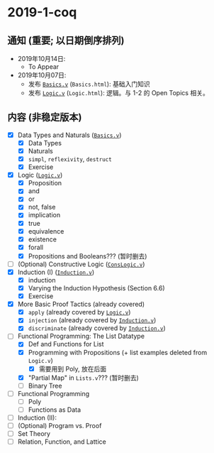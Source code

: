 # 2019-1-coq

## 通知 (重要; 以日期倒序排列)
- 2019年10月14日: 
  - To Appear
- 2019年10月07日: 
  - 发布 [`Basics.v`](https://github.com/hengxin/problem-solving-class-coq/blob/master/2019-1-coq/Basics.v)
	(`Basics.html`): 基础入门知识 
  - 发布 [`Logic.v`](https://github.com/hengxin/problem-solving-class-coq/blob/master/2019-1-coq/Logic.v) 
	(`Logic.html`): 逻辑。与 1-2 的 Open Topics 相关。
 
## 内容 (非稳定版本)
- [x] Data Types and Naturals ([`Basics.v`](https://github.com/hengxin/problem-solving-class-coq/blob/master/2019-1-coq/Basics.v))
  - [x] Data Types
  - [x] Naturals
  - [x] `simpl`, `reflexivity`, `destruct`
  - [x] Exercise
- [x] Logic ([`Logic.v`](https://github.com/hengxin/problem-solving-class-coq/blob/master/2019-1-coq/Logic.v))
  - [x] Proposition
  - [x] and
  - [x] or
  - [x] not, false
  - [x] implication
  - [x] true
  - [x] equivalence
  - [x] existence
  - [x] forall
  - [x] Propositions and Booleans??? (暂时删去)
- [ ] (Optional) Constructive Logic ([`ConsLogic.v`](https://github.com/hengxin/problem-solving-class-coq/blob/master/2019-1-coq/ConsLogic.v))
- [x] Induction (I) ([`Induction.v`](https://github.com/hengxin/problem-solving-class-coq/blob/master/2019-1-coq/Induction.v))
  - [x] induction
  - [x] Varying the Induction Hypothesis (Section 6.6)
  - [x] Exercise
- [x] More Basic Proof Tactics (already covered)
  - [x] `apply` (already covered by [`Logic.v`](https://github.com/hengxin/problem-solving-class-coq/blob/master/2019-1-coq/Logic.v))
  - [x] `injection` (already covered by [`Induction.v`](https://github.com/hengxin/problem-solving-class-coq/blob/master/2019-1-coq/Induction.v))
  - [x] `discriminate` (already covered by [`Induction.v`](https://github.com/hengxin/problem-solving-class-coq/blob/master/2019-1-coq/Induction.v))
- [ ] Functional Programming: The List Datatype
  - [x] Def and Functions for List
  - [x] Programming with Propositions (+ list examples deleted from `Logic.v`)
    - [x] 需要用到 Poly, 放在后面
  - [x] "Partial Map" in `Lists.v`??? (暂时删去)
  - [ ] Binary Tree
- [ ] Functional Programming
  - [ ] Poly
  - [ ] Functions as Data
- [ ] Induction (II): 
- [ ] (Optional) Program vs. Proof 
- [ ] Set Theory
- [ ] Relation, Function, and Lattice